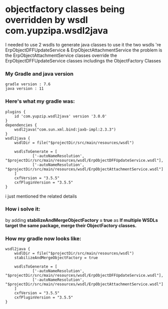 # objectfactory classes being overridden by wsdl com.yupzipa.wsdl2java
I needed to use 2 wsdls to generate java classes to use it
the two wsdls 're ErpObjectDFFUpdateService & ErpObjectAttachmentService
the problem is the ErpObjectAttachmentService classes override the ErpObjectDFFUpdateService classes includings the ObjectFactory Classes

### My Gradle and java version
```
gradle version : 7.6
java version : 11
```
### Here's what my gradle was: 
```
plugins {
	id 'com.yupzip.wsdl2java' version '3.0.0'
}
dependencies {
    wsdl2java("com.sun.xml.bind:jaxb-impl:2.3.3")
}
wsdl2java {
    wsdlDir = file("$projectDir/src/main/resources/wsdl")

    wsdlsToGenerate = [
            ['-autoNameResolution', "$projectDir/src/main/resources/wsdl/ErpObjectDFFUpdateService.wsdl"],
            ['-autoNameResolution', "$projectDir/src/main/resources/wsdl/ErpObjectAttachmentService.wsdl"]
    ]
    cxfVersion = "3.5.5"
    cxfPluginVersion = "3.5.5"
}
```
i just mentioned the related details

### How i solve it:
by adding **stabilizeAndMergeObjectFactory = true**
as **If multiple WSDLs target the same package, merge their ObjectFactory classes.** 

### How my gradle now looks like:
```
wsdl2java {
    wsdlDir = file("$projectDir/src/main/resources/wsdl")
    stabilizeAndMergeObjectFactory = true

    wsdlsToGenerate = [
            ['-autoNameResolution', "$projectDir/src/main/resources/wsdl/ErpObjectDFFUpdateService.wsdl"],
            ['-autoNameResolution', "$projectDir/src/main/resources/wsdl/ErpObjectAttachmentService.wsdl"]
    ]
    cxfVersion = "3.5.5"
    cxfPluginVersion = "3.5.5"
}
```
